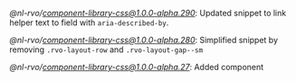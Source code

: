 *@nl-rvo/component-library-css@1.0.0-alpha.290*:
Updated snippet to link helper text to field with `aria-described-by`.

*@nl-rvo/component-library-css@1.0.0-alpha.280*:
Simplified snippet by removing `.rvo-layout-row` and `.rvo-layout-gap--sm`

*@nl-rvo/component-library-css@1.0.0-alpha.27*:
Added component